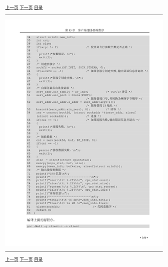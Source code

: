 [上一页](370.md) [下一页](372.md) [目录](../README.md)

***

![371](../images/371.png)

***

[上一页](370.md) [下一页](372.md) [目录](../README.md)
